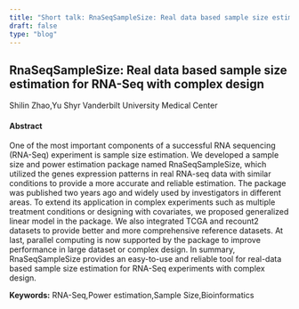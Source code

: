 ```yaml
---
title: "Short talk: RnaSeqSampleSize: Real data based sample size estimation for RNA-Seq with complex design"
draft: false
type: "blog"
---
```


## RnaSeqSampleSize: Real data based sample size estimation for RNA-Seq with complex design
Shilin Zhao,Yu Shyr
Vanderbilt University Medical Center
#### Abstract

One of the most important components of a successful RNA sequencing (RNA-Seq) experiment is sample size estimation. We developed a sample size and power estimation package named RnaSeqSampleSize, which utilized the genes expression patterns in real RNA-seq data with similar conditions to provide a more accurate and reliable estimation. The package was published two years ago and widely used by investigators in different areas. To extend its application in complex experiments such as multiple treatment conditions or designing with covariates, we proposed generalized linear model in the package. We also integrated TCGA and recount2 datasets to provide better and more comprehensive reference datasets. At last, parallel computing is now supported by the package to improve performance in large dataset or complex design.
In summary, RnaSeqSampleSize provides an easy-to-use and reliable tool for real-data based sample size estimation for RNA-Seq experiments with complex design.


**Keywords:** RNA-Seq,Power estimation,Sample Size,Bioinformatics
